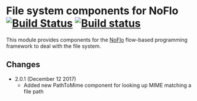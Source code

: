 File system components for NoFlo [![Build Status](https://secure.travis-ci.org/noflo/noflo-filesystem.png?branch=master)](https://travis-ci.org/noflo/noflo-filesystem) [![Build status](https://ci.appveyor.com/api/projects/status/ltjkk5ksvjq9tj8c)](https://ci.appveyor.com/project/bergie/noflo-filesystem)
=========================

This module provides components for the [NoFlo](http://noflojs.org/) flow-based programming framework to deal with the file system.

## Changes

* 2.0.1 (December 12 2017)
  - Added new PathToMime component for looking up MIME matching a file path
